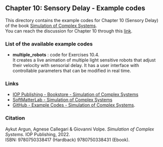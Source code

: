 ## Chapter 10: Sensory Delay - Example codes

This directory contains the example codes for Chapter 10 (Sensory Delay) of the book [Simulation of Complex Systems](https://github.com/softmatterlab/SOCS/).<br />
You can reach the discussion for Chapter 10 through this [link](https://github.com/softmatterlab/SOCS/discussions/19).


### List of the available example codes ###

- **multiple_robots** : code for Exercises 10.4. <br /> It creates a live animation of multiple light sensitive robots that adjust their velocity with sensorial delay. It has a user interface with controllable parameters that can be modified in real time.


### Links

- [IOP Publishing - Bookstore - Simulation of Complex Systems](https://store.ioppublishing.org/page/detail/Simulation-of-Complex-Systems/?K=9780750338417) 
- [SoftMatterLab - Simulation of Complex Systems](http://softmatterlab.org/publications/book/simulation-of-complex-systems/) 
- [GitHub - Example Codes - Simulation of Complex Systems](https://github.com/softmatterlab/SOCS/).


### Citation

Aykut Argun, Agnese Callegari & Giovanni Volpe. *Simulation of Complex Systems.* IOP Publishing, 2022.<br />
ISBN: 9780750338417 (Hardback) 9780750338431 (Ebook).
